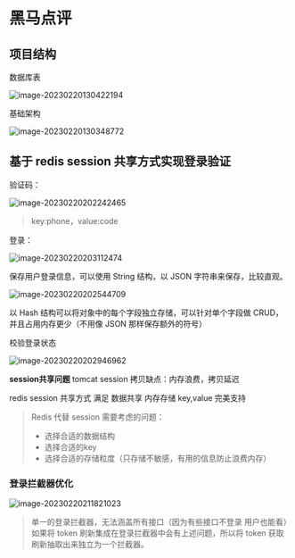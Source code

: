 # 黑马点评

## 项目结构

数据库表

![image-20230220130422194](https://ding-blog.oss-cn-chengdu.aliyuncs.com/images/image-20230220130422194.png)

基础架构

![image-20230220130348772](https://ding-blog.oss-cn-chengdu.aliyuncs.com/images/image-20230220130348772.png)

## 基于 redis session 共享方式实现登录验证

验证码：

![image-20230220202242465](https://ding-blog.oss-cn-chengdu.aliyuncs.com/images/image-20230220202242465.png)

> key:phone，value:code 

登录：

![image-20230220203112474](https://ding-blog.oss-cn-chengdu.aliyuncs.com/images/image-20230220203112474.png)

保存用户登录信息，可以使用 String 结构，以 JSON 字符串来保存，比较直观。

![image-20230220202544709](https://ding-blog.oss-cn-chengdu.aliyuncs.com/images/image-20230220202544709.png)

以 Hash 结构可以将对象中的每个字段独立存储，可以针对单个字段做 CRUD，并且占用内存更少（不用像 JSON 那样保存额外的符号）

校验登录状态

![image-20230220202946962](https://ding-blog.oss-cn-chengdu.aliyuncs.com/images/image-20230220202946962.png)

**session共享问题**
tomcat session 拷贝缺点：内存浪费，拷贝延迟

redis session 共享方式
满足 数据共享
内存存储
key,value 完美支持

> Redis 代替 session 需要考虑的问题：
>
> * 选择合适的数据结构
> * 选择合适的key
> * 选择合适的存储粒度（只存储不敏感，有用的信息防止浪费内存）

### 登录拦截器优化

![image-20230220211821023](https://ding-blog.oss-cn-chengdu.aliyuncs.com/images/image-20230220211821023.png)

> 单一的登录拦截器，无法涵盖所有接口（因为有些接口不登录 用户也能看）如果将 token 刷新集成在登录拦截器中会有上述问题，所以将 token 获取刷新抽取出来独立为一个拦截器。

